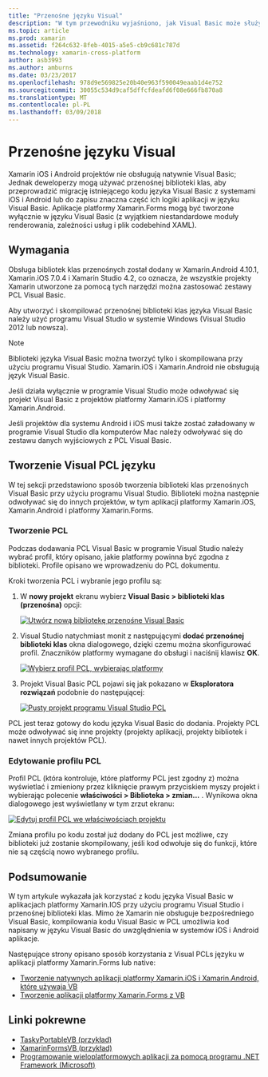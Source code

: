 ```yaml
---
title: "Przenośne języku Visual"
description: "W tym przewodniku wyjaśniono, jak Visual Basic może służyć do zapisu projektów przenośnej biblioteki klasy (PCL), które mogą być używane w rozwiązaniach przeznaczonych dla platformy Xamarin.iOS i platformy Xamarin.Android."
ms.topic: article
ms.prod: xamarin
ms.assetid: f264c632-8feb-4015-a5e5-cb9c681c787d
ms.technology: xamarin-cross-platform
author: asb3993
ms.author: amburns
ms.date: 03/23/2017
ms.openlocfilehash: 978d9e569825e20b40e963f590049eaab1d4e752
ms.sourcegitcommit: 30055c534d9caf5dffcfdeafd6f08e666fb870a8
ms.translationtype: MT
ms.contentlocale: pl-PL
ms.lasthandoff: 03/09/2018
---
```

# <a name="portable-visual-basicnet"></a>Przenośne języku Visual

Xamarin iOS i Android projektów nie obsługują natywnie Visual Basic; Jednak deweloperzy mogą używać przenośnej biblioteki klas, aby przeprowadzić migrację istniejącego kodu języka Visual Basic z systemami iOS i Android lub do zapisu znaczna część ich logiki aplikacji w języku Visual Basic. Aplikacje platformy Xamarin.Forms mogą być tworzone wyłącznie w języku Visual Basic (z wyjątkiem niestandardowe moduły renderowania, zależności usług i plik codebehind XAML).

## <a name="requirements"></a>Wymagania

Obsługa bibliotek klas przenośnych został dodany w Xamarin.Android 4.10.1, Xamarin.iOS 7.0.4 i Xamarin Studio 4.2, co oznacza, że wszystkie projekty Xamarin utworzone za pomocą tych narzędzi można zastosować zestawy PCL Visual Basic.

Aby utworzyć i skompilować przenośnej biblioteki klas języka Visual Basic należy użyć programu Visual Studio w systemie Windows (Visual Studio 2012 lub nowsza).

> [!NOTE]
> Biblioteki języka Visual Basic można tworzyć tylko i skompilowana przy użyciu programu Visual Studio. Xamarin.iOS i Xamarin.Android nie obsługują język Visual Basic.
>
> Jeśli działa wyłącznie w programie Visual Studio może odwoływać się projekt Visual Basic z projektów platformy Xamarin.iOS i platformy Xamarin.Android.
>
> Jeśli projektów dla systemu Android i iOS musi także zostać załadowany w programie Visual Studio dla komputerów Mac należy odwoływać się do zestawu danych wyjściowych z PCL Visual Basic.


## <a name="creating-a-visual-basicnet-pcl"></a>Tworzenie Visual PCL języku

W tej sekcji przedstawiono sposób tworzenia biblioteki klas przenośnych Visual Basic przy użyciu programu Visual Studio.
Biblioteki można następnie odwoływać się do innych projektów, w tym aplikacji platformy Xamarin.iOS, Xamarin.Android i platformy Xamarin.Forms.

### <a name="creating-a-pcl"></a>Tworzenie PCL

Podczas dodawania PCL Visual Basic w programie Visual Studio należy wybrać profil, który opisano, jakie platformy powinna być zgodna z biblioteki. Profile opisano we wprowadzeniu do PCL dokumentu.

Kroki tworzenia PCL i wybranie jego profilu są:

1.  W **nowy projekt** ekranu wybierz **Visual Basic > biblioteki klas (przenośna)** opcji:

    [![](images/image1-sml.png "Utwórz nową bibliotekę przenośne Visual Basic")](images/image1.png#lightbox)

1.  Visual Studio natychmiast monit z następującymi **dodać przenośnej biblioteki klas** okna dialogowego, dzięki czemu można skonfigurować profil. Znaczników platformy wymagane do obsługi i naciśnij klawisz **OK**.

    [![](images/image2-sml.png "Wybierz profil PCL, wybierając platformy")](images/image2.png#lightbox)

1.  Projekt Visual Basic PCL pojawi się jak pokazano w **Eksploratora rozwiązań** podobnie do następującej:

    [![](images/image3-sml.png "Pusty projekt programu Visual Studio PCL")](images/image3.png#lightbox)


PCL jest teraz gotowy do kodu języka Visual Basic do dodania. Projekty PCL może odwoływać się inne projekty (projekty aplikacji, projekty bibliotek i nawet innych projektów PCL).

### <a name="editing-the-pcl-profile"></a>Edytowanie profilu PCL

Profil PCL (która kontroluje, które platformy PCL jest zgodny z) można wyświetlać i zmieniony przez kliknięcie prawym przyciskiem myszy projekt i wybierając polecenie **właściwości > Biblioteka > zmian...** . Wynikowa okna dialogowego jest wyświetlany w tym zrzut ekranu:

 [![](images/image4-sml.png "Edytuj profil PCL we właściwościach projektu")](images/image4.png#lightbox)

Zmiana profilu po kodu został już dodany do PCL jest możliwe, czy biblioteki już zostanie skompilowany, jeśli kod odwołuje się do funkcji, które nie są częścią nowo wybranego profilu.


## <a name="summary"></a>Podsumowanie

W tym artykule wykazała jak korzystać z kodu języka Visual Basic w aplikacjach platformy Xamarin.IOS przy użyciu programu Visual Studio i przenośnej biblioteki klas. Mimo że Xamarin nie obsługuje bezpośredniego Visual Basic, kompilowania kodu Visual Basic w PCL umożliwia kod napisany w języku Visual Basic do uwzględnienia w systemów iOS i Android aplikacje.

Następujące strony opisano sposób korzystania z Visual PCLs języku w aplikacji platformy Xamarin.Forms lub native:

- [Tworzenie natywnych aplikacji platformy Xamarin.iOS i Xamarin.Android, które używają VB](native-apps.md)
- [Tworzenie aplikacji platformy Xamarin.Forms z VB](xamarin-forms.md)


## <a name="related-links"></a>Linki pokrewne

- [TaskyPortableVB (przykład)](https://github.com/xamarin/mobile-samples/tree/master/VisualBasic/TaskyPortableVB)
- [XamarinFormsVB (przykład)](https://github.com/xamarin/mobile-samples/tree/master/VisualBasic/XamarinFormsVB)
- [Programowanie wieloplatformowych aplikacji za pomocą programu .NET Framework (Microsoft)](http://msdn.microsoft.com/en-us/library/gg597391(v=vs.110).aspx)